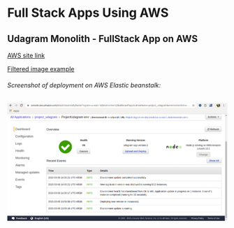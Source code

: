 # Full Stack Apps Using AWS

## Udagram Monolith - FullStack App on AWS



[AWS site link](http://projectudagram-env.eba-anw4bmaz.us-east-1.elasticbeanstalk.com/) 

[Filtered image example](http://projectudagram-env.eba-anw4bmaz.us-east-1.elasticbeanstalk.com/filteredimage?image_url=https://www.w3schools.com/w3css/img_lights.jpg)


###### Screenshot of deployment on AWS Elastic beanstalk:


![aws screenshot](Screenshots/deployed_on_eb.png)



